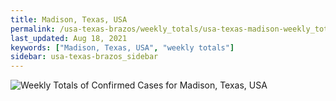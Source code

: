```yaml
---
title: Madison, Texas, USA
permalink: /usa-texas-brazos/weekly_totals/usa-texas-madison-weekly_totals.html
last_updated: Aug 18, 2021
keywords: ["Madison, Texas, USA", "weekly totals"]
sidebar: usa-texas-brazos_sidebar
---
```


![Weekly Totals of Confirmed Cases for Madison, Texas, USA](/covid_tracker/images/graphs/usa-texas-madison-weekly_totals_graph.png)

